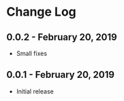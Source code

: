 # Change Log

## 0.0.2 - February 20, 2019
- Small fixes

## 0.0.1 - February 20, 2019
- Initial release
